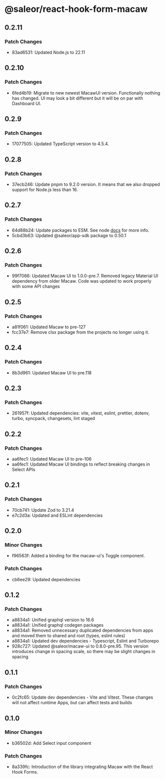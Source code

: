 # @saleor/react-hook-form-macaw

## 0.2.11

### Patch Changes

- 83ad6531: Updated Node.js to 22.11

## 0.2.10

### Patch Changes

- 6fed4b19: Migrate to new newest MacawUI version. Functionally nothing has changed. UI may look a bit different but it will be on par with Dashboard UI.

## 0.2.9

### Patch Changes

- 17077505: Updated TypeScript version to 4.5.4.

## 0.2.8

### Patch Changes

- 37ecb246: Update pnpm to 9.2.0 version. It means that we also dropped support for Node.js less than 16.

## 0.2.7

### Patch Changes

- 64d88b24: Update packages to ESM. See node [docs](https://nodejs.org/api/esm.html) for more info.
- 5cbd3b63: Updated @saleor/app-sdk package to 0.50.1

## 0.2.6

### Patch Changes

- 99f7066: Updated Macaw UI to 1.0.0-pre.7. Removed legacy Material UI dependency from older Macaw. Code was updated to work properly with some API changes

## 0.2.5

### Patch Changes

- a81f061: Updated Macaw to pre-127
- fcc37e7: Remove clsx package from the projects no longer using it.

## 0.2.4

### Patch Changes

- 8b3d961: Updated Macaw UI to pre.118

## 0.2.3

### Patch Changes

- 261957f: Updated dependencies: vite, vitest, eslint, prettier, dotenv, turbo, syncpack, changesets, lint staged

## 0.2.2

### Patch Changes

- aa6fec1: Updated Macaw UI to pre-106
- aa6fec1: Updated Macaw UI bindings to reflect breaking changes in Select APIs

## 0.2.1

### Patch Changes

- 70cb741: Update Zod to 3.21.4
- e7c2d3a: Updated and ESLint dependencies

## 0.2.0

### Minor Changes

- f96563f: Added a binding for the macaw-ui's Toggle component.

### Patch Changes

- cb6ee29: Updated dependencies

## 0.1.2

### Patch Changes

- a8834a1: Unified graphql version to 16.6
- a8834a1: Unified graphql codegen packages
- a8834a1: Removed unnecessary duplicated dependencies from apps and moved them to shared and root (types, eslint rules)
- a8834a1: Updated dev dependencies - Typescript, Eslint and Turborepo
- 928c727: Updated @saleor/macaw-ui to 0.8.0-pre.95. This version introduces change in spacing scale, so there may be slight changes in spacing

## 0.1.1

### Patch Changes

- 0c2fc65: Update dev dependencies - Vite and Vitest. These changes will not affect runtime Apps, but can affect tests and builds

## 0.1.0

### Minor Changes

- b36502d: Add Select input component

### Patch Changes

- 8a339fc: Introduction of the library integrating Macaw with the React Hook Forms.
